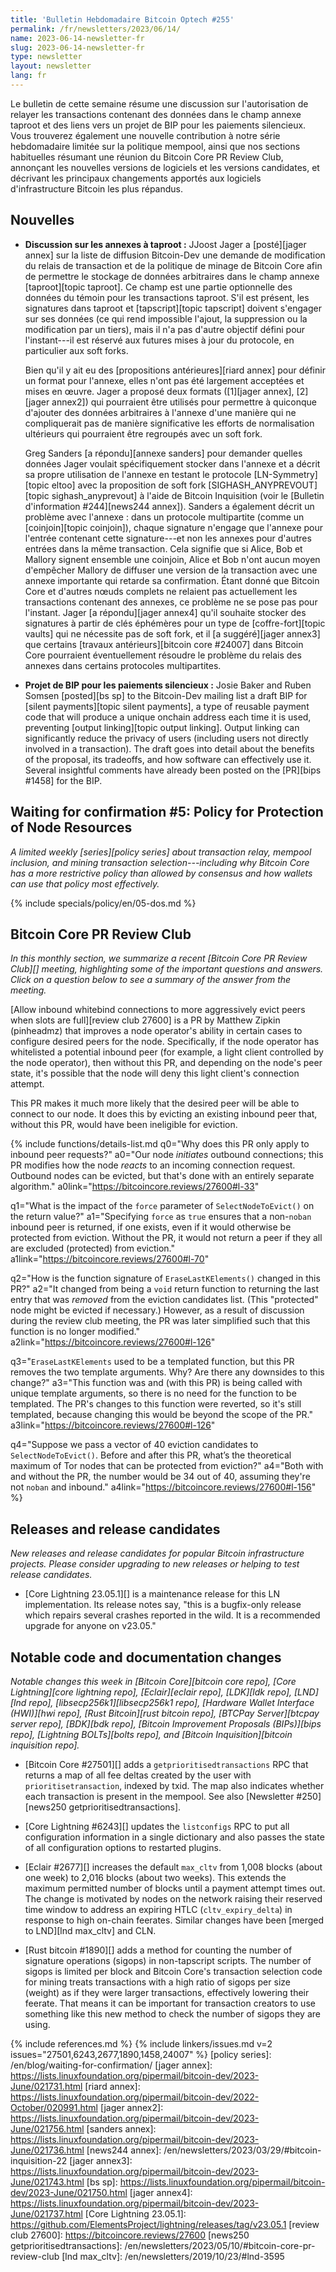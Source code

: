 ```yaml
---
title: 'Bulletin Hebdomadaire Bitcoin Optech #255'
permalink: /fr/newsletters/2023/06/14/
name: 2023-06-14-newsletter-fr
slug: 2023-06-14-newsletter-fr
type: newsletter
layout: newsletter
lang: fr
---
```

Le bulletin de cette semaine résume une discussion sur l'autorisation de relayer les transactions contenant des données dans le
champ annexe taproot et des liens vers un projet de BIP pour les paiements silencieux. Vous trouverez également une nouvelle
contribution à notre série hebdomadaire limitée sur la politique mempool, ainsi que nos sections habituelles résumant une réunion
du Bitcoin Core PR Review Club, annonçant les nouvelles versions de logiciels et les versions candidates, et décrivant les
principaux changements apportés aux logiciels d'infrastructure Bitcoin les plus répandus.

## Nouvelles

- **Discussion sur les annexes à taproot :** JJoost Jager a [posté][jager annex] sur la liste de diffusion Bitcoin-Dev
  une demande de modification du relais de transaction et de la politique de minage de Bitcoin Core afin de permettre le
  stockage de données arbitraires dans le champ annexe [taproot][topic taproot].  Ce champ est une partie optionnelle des
  données du témoin pour les transactions taproot. S'il est présent, les signatures dans taproot et [tapscript][topic tapscript]
  doivent s'engager sur ses données (ce qui rend impossible l'ajout, la suppression ou la modification par un tiers),
  mais il n'a pas d'autre objectif défini pour l'instant---il est réservé aux futures mises à jour du protocole, en particulier
  aux soft forks.

    Bien qu'il y ait eu des [propositions antérieures][riard annex] pour définir un format pour l'annexe, elles n'ont pas été
    largement acceptées et mises en œuvre. Jager a proposé deux formats ([1][jager annex], [2][jager annex2]) qui pourraient
    être utilisés pour permettre à quiconque d'ajouter des données arbitraires à l'annexe d'une manière qui ne compliquerait
    pas de manière significative les efforts de normalisation ultérieurs qui pourraient être regroupés avec un soft fork.

    Greg Sanders [a répondu][annexe sanders] pour demander quelles données Jager voulait spécifiquement stocker dans
    l'annexe et a décrit sa propre utilisation de l'annexe en testant le protocole [LN-Symmetry][topic eltoo] avec la
    proposition de soft fork [SIGHASH_ANYPREVOUT][topic sighash_anyprevout] à l'aide de Bitcoin Inquisition (voir le
    [Bulletin d'information #244][news244 annex]). Sanders a également décrit un problème avec l'annexe : dans un protocole
    multipartite (comme un [coinjoin][topic coinjoin]), chaque signature n'engage que l'annexe pour l'entrée contenant
    cette signature---et non les annexes pour d'autres entrées dans la même transaction. Cela signifie que si Alice, Bob
    et Mallory signent ensemble une coinjoin, Alice et Bob n'ont aucun moyen d'empêcher Mallory de diffuser une version
    de la transaction avec une annexe importante qui retarde sa confirmation. Étant donné que Bitcoin Core et d'autres nœuds
    complets ne relaient pas actuellement les transactions contenant des annexes, ce problème ne se pose pas pour l'instant.
    Jager [a répondu][jager annex4] qu'il souhaite stocker des signatures à partir de clés éphémères pour un type de
    [coffre-fort][topic vaults] qui ne nécessite pas de soft fork, et il [a suggéré][jager annex3] que certains
    [travaux antérieurs][bitcoin core #24007] dans Bitcoin Core pourraient éventuellement résoudre le problème du relais
    des annexes dans certains protocoles multipartites.

- **Projet de BIP pour les paiements silencieux :** Josie Baker and Ruben Somsen
  [posted][bs sp] to the Bitcoin-Dev mailing list a draft BIP for
  [silent payments][topic silent payments], a type of reusable payment
  code that will produce a unique onchain address each time it is used,
  preventing [output linking][topic output linking].  Output linking can
  significantly reduce the privacy of users (including users not
  directly involved in a transaction).  The draft goes into detail about
  the benefits of the proposal, its tradeoffs, and how software can
  effectively use it.  Several insightful comments have already been
  posted on the [PR][bips #1458] for the BIP.

## Waiting for confirmation #5: Policy for Protection of Node Resources

_A limited weekly [series][policy series] about transaction relay,
mempool inclusion, and mining transaction selection---including why
Bitcoin Core has a more restrictive policy than allowed by consensus and
how wallets can use that policy most effectively._

{% include specials/policy/en/05-dos.md %}

## Bitcoin Core PR Review Club

*In this monthly section, we summarize a recent [Bitcoin Core PR Review Club][]
meeting, highlighting some of the important questions and answers.  Click on a
question below to see a summary of the answer from the meeting.*

[Allow inbound whitebind connections to more aggressively evict peers when slots are full][review club 27600]
is a PR by Matthew Zipkin (pinheadmz) that improves a node operator's
ability in certain cases to configure desired peers for the node.
Specifically, if the node operator has whitelisted a potential inbound
peer (for example, a light client controlled by the node operator), then
without this PR, and depending on the node's peer state, it's possible
that the node will deny this light client's connection attempt.

This PR makes it much more likely that the desired peer will be able to
connect to our node. It does this by evicting an existing inbound peer
that, without this PR, would have been ineligible for eviction.

{% include functions/details-list.md
  q0="Why does this PR only apply to inbound peer requests?"
  a0="Our node _initiates_ outbound connections; this PR modifies how
      the node _reacts_ to an incoming connection request.
      Outbound nodes can be evicted, but that's done with an entirely
      separate algorithm."
  a0link="https://bitcoincore.reviews/27600#l-33"

  q1="What is the impact of the `force` parameter of `SelectNodeToEvict()`
      on the return value?"
  a1="Specifying `force` as `true` ensures that a non-`noban` inbound peer
      is returned, if one exists, even if it would otherwise be protected
      from eviction.
      Without the PR, it would not return a peer if they all are excluded
      (protected) from eviction."
  a1link="https://bitcoincore.reviews/27600#l-70"

  q2="How is the function signature of `EraseLastKElements()` changed in this PR?"
  a2="It changed from being a `void` return function to returning the last
      entry that was _removed_ from the eviction candidates list. (This
      \"protected\" node might be evicted if necessary.)
      However, as a result of discussion during the review club meeting,
      the PR was later simplified such that this function is no longer modified."
  a2link="https://bitcoincore.reviews/27600#l-126"

  q3="`EraseLastKElements` used to be a templated function, but this PR removes
      the two template arguments. Why? Are there any downsides to this change?"
  a3="This function was and (with this PR) is being called with unique template
      arguments, so there is no need for the function to be templated.
      The PR's changes to this function were reverted, so it's still templated,
      because changing this would be beyond the scope of the PR."
  a3link="https://bitcoincore.reviews/27600#l-126"

  q4="Suppose we pass a vector of 40 eviction candidates to `SelectNodeToEvict()`.
      Before and after this PR, what’s the theoretical maximum of Tor nodes
      that can be protected from eviction?"
  a4="Both with and without the PR, the number would be 34 out of 40, assuming
      they're not `noban` and inbound."
  a4link="https://bitcoincore.reviews/27600#l-156"
%}

## Releases and release candidates

*New releases and release candidates for popular Bitcoin infrastructure
projects.  Please consider upgrading to new releases or helping to test
release candidates.*

- [Core Lightning 23.05.1][] is a maintenance release for this LN
  implementation.  Its release notes say, "this is a bugfix-only release
  which repairs several crashes reported in the wild. It is a
  recommended upgrade for anyone on v23.05."

## Notable code and documentation changes

*Notable changes this week in [Bitcoin Core][bitcoin core repo], [Core
Lightning][core lightning repo], [Eclair][eclair repo], [LDK][ldk repo],
[LND][lnd repo], [libsecp256k1][libsecp256k1 repo], [Hardware Wallet
Interface (HWI)][hwi repo], [Rust Bitcoin][rust bitcoin repo], [BTCPay
Server][btcpay server repo], [BDK][bdk repo], [Bitcoin Improvement
Proposals (BIPs)][bips repo], [Lightning BOLTs][bolts repo], and
[Bitcoin Inquisition][bitcoin inquisition repo].*

- [Bitcoin Core #27501][] adds a `getprioritisedtransactions` RPC that
  returns a map of all fee deltas created by the user with
  `prioritisetransaction`, indexed by txid. The map also indicates whether
  each transaction is present in the mempool.  See also [Newsletter
  #250][news250 getprioritisedtransactions].

- [Core Lightning #6243][] updates the `listconfigs` RPC to put all
  configuration information in a single dictionary and also passes the
  state of all configuration options to restarted plugins.

- [Eclair #2677][] increases the default `max_cltv` from 1,008 blocks
  (about one week) to 2,016 blocks (about two weeks). This extends the
  maximum permitted number of blocks until a payment attempt
  times out. The change is motivated by nodes on the network raising
  their reserved time window to address an expiring HTLC
  (`cltv_expiry_delta`) in response to high on-chain feerates. Similar
  changes have been [merged to LND][lnd max_cltv] and CLN.

- [Rust bitcoin #1890][] adds a method for counting the number of
  signature operations (sigops) in non-tapscript scripts.  The number of
  sigops is limited per block and Bitcoin Core's transaction selection
  code for mining treats transactions with a high ratio of sigops per
  size (weight) as if they were larger transactions, effectively
  lowering their feerate.  That means it can be important for
  transaction creators to use something like this new method to check
  the number of sigops they are using.

{% include references.md %}
{% include linkers/issues.md v=2 issues="27501,6243,2677,1890,1458,24007" %}
[policy series]: /en/blog/waiting-for-confirmation/
[jager annex]: https://lists.linuxfoundation.org/pipermail/bitcoin-dev/2023-June/021731.html
[riard annex]: https://lists.linuxfoundation.org/pipermail/bitcoin-dev/2022-October/020991.html
[jager annex2]: https://lists.linuxfoundation.org/pipermail/bitcoin-dev/2023-June/021756.html
[sanders annex]: https://lists.linuxfoundation.org/pipermail/bitcoin-dev/2023-June/021736.html
[news244 annex]: /en/newsletters/2023/03/29/#bitcoin-inquisition-22
[jager annex3]: https://lists.linuxfoundation.org/pipermail/bitcoin-dev/2023-June/021743.html
[bs sp]: https://lists.linuxfoundation.org/pipermail/bitcoin-dev/2023-June/021750.html
[jager annex4]: https://lists.linuxfoundation.org/pipermail/bitcoin-dev/2023-June/021737.html
[Core Lightning 23.05.1]: https://github.com/ElementsProject/lightning/releases/tag/v23.05.1
[review club 27600]: https://bitcoincore.reviews/27600
[news250 getprioritisedtransactions]: /en/newsletters/2023/05/10/#bitcoin-core-pr-review-club
[lnd max_cltv]: /en/newsletters/2019/10/23/#lnd-3595
